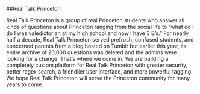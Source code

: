 ##Real Talk Princeton

Real Talk Princeton is a group of real Princeton students who answer all kinds of questions about Princeton ranging from the social life to “what do I do I was valedictorian at my high school and now I have 3 B’s.”
For nearly half a decade, Real Talk Princeton served prefrosh, confused students, and concerned parents from a blog hosted on Tumblr but earlier this year, its entire archive of 20,000 questions was deleted and the admins were looking for a change.
That’s where we come in. We are building a completely custom platform for Real Talk Princeton with greater security, better regex search, a friendlier user interface, and more powerful tagging. We hope Real Talk Princeton will serve the Princeton community for many years to come.
